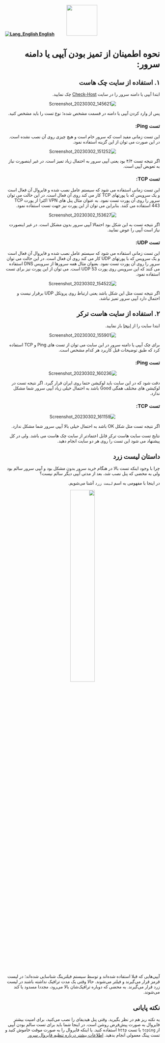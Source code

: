 [**![Lang_English](https://user-images.githubusercontent.com/125398461/229074810-599bd7f9-0bc1-44a9-b76e-90bf7e182314.png) English**](https://github.com/hiddify/hiddify-config/wiki/How-to-make-sure-the-server's-IP-or-domain-is-clean)&nbsp;&nbsp;&nbsp;&nbsp;&nbsp;&nbsp;&nbsp;&nbsp;&nbsp;&nbsp;<a href="https://github.com/hiddify/hiddify-config/wiki/%D9%87%D9%85%D9%87-%D8%A2%D9%85%D9%88%D8%B2%D8%B4%E2%80%8C%D9%87%D8%A7-%D9%88-%D9%88%DB%8C%D8%AF%D8%A6%D9%88%D9%87%D8%A7"><img width="100" src="https://github.com/hiddify/hiddify-config/assets/125398461/3704cd84-eee6-4c45-abe7-3c02936bbebb" /></a>

<div dir="rtl">

# نحوه اطمینان از تمیز بودن آیپی یا دامنه سرور:

## ۱. استفاده از سایت چک هاست
ابتدا آیپی یا دامنه سرور را در سایت [Check-Host](https://check-host.net/) چک نمایید.

<div align=center>

![Screenshot_20230302_145621](https://user-images.githubusercontent.com/125398461/222417159-c62e65e4-b67c-48ca-9f4b-8f1870276308.png)
</div>
پس از وارد کردن آیپی یا دامنه در قسمت مشخص شده؛ نوع تست را باید مشخص کنید.

### تست Ping:
این تست زمانی مفید است که سرور خام است و هیچ چیزی روی آن نصب نشده است. در این صورت می توان از این گزینه استفاده نمود.

<div align=center>

![Screenshot_20230302_151252](https://user-images.githubusercontent.com/125398461/222420082-2a380c2f-803e-4426-a529-8c09b997c76a.png)
</div>
اگر نتیجه تست ۴/۴ بود یعنی آیپی سرور به احتمال زیاد تمیز است. در غیر اینصورت نیاز به تعویض آیپی است.

### تست TCP:
 این تست زمانی استفاده می شود که سیستم عامل نصب شده و فایروال آن فعال است و یک سرویس که با پورتهای TCP کار می کند روی آن فعال است. در این حالت می توان سرور را روی آن پورت تست نمود. به عنوان مثال پنل های VPN اکثرا از پورت TCP 443 استفاده می کنند. بنابراین می توان از این پورت نیز جهت تست استفاده نمود.

<div align=center>

![Screenshot_20230302_153627](https://user-images.githubusercontent.com/125398461/222426843-82605bb3-d51e-407a-8d92-90bddef896ba.png)
</div>

اگر نتیجه تست به این شکل بود احتمالا آیپی سرور بدون مشکل است. در غیر اینصورت نیاز است آیپی را عوض نمایید.
### تست UDP:
 این تست زمانی استفاده می شود که سیستم عامل نصب شده و فایروال آن فعال است و یک سرویس که با پورتهای UDP کار می کند روی آن فعال است. در این حالت می توان سرور را روی آن پورت تست نمود. بعنوان مثال همه سرورها از سرویس DNS استفاده می کنند که این سرویس روی پورت UDP 53 است. می توان از این پورت نیز برای تست استفاده نمود.

<div align=center>

![Screenshot_20230302_154522](https://user-images.githubusercontent.com/125398461/222426567-20464d00-cb53-4d8d-87f3-6ab28a45bce3.png)
</div>

اگر نتیجه تست مثل این شکل باشد یعنی ارتباط روی پروتکل UDP برقرار نیست و احتمال دارد آیپی سرور تمیز نباشد.


## ۲. استفاده از سایت هاست ترکر
ابتدا سایت را از [اینجا](https://www.host-tracker.com/en/ic) باز نمایید.

<div align=center>

![Screenshot_20230302_155901](https://user-images.githubusercontent.com/125398461/222429170-dbe08724-771e-4910-bbd4-19e3b5bc78f8.png)
</div>

برای چک آیپی یا دامنه سرور در این سایت می توان از تست های Ping و TCP استفاده کرد که طبق توضیحات قبل کاربرد هر کدام مشخص است.

### تست Ping:

<div align=center>

![Screenshot_20230302_160236](https://user-images.githubusercontent.com/125398461/222430534-01d5f14e-bf3e-421e-93f5-832ac68307ab.png)
</div>

دقت شود که در این سایت باید لوکیشن حتما روی ایران قرار گیرد.
اگر نتیجه تست در لوکیشن های مختلف همگی Good باشد به احتمال خیلی زیاد آیپی سرور شما مشکل ندارد.

### تست TCP:

<div align=center>

![Screenshot_20230302_161159](https://user-images.githubusercontent.com/125398461/222432212-4a496ba1-aa71-4841-949c-449636b94d84.png)

</div>
اگر نتیجه تست مثل شکل OK باشد به احتمال خیلی بالا آیپی سرور شما مشکل ندارد.


نتایج تست سایت هاست ترکر قابل اعتمادتر از سایت چک هاست می باشد. ولی در کل پیشنهاد می شود این تست را روی هر دو سایت انجام دهید.

## داستان لیست زرد

چرا با وجود اینکه تست بالا در هنگام خرید سرور بدون مشکل بود و آیپی سرور سالم بود ولی به محضی که پنل نصب شد، بعد از مدتی آیپی دیگر سالم نیست؟ 

در اینجا با مفهومی به اسم `لیست زرد` آشنا می‌شویم.

<div align=center>

<img width=40% src="https://github.com/hiddify/hiddify-config/assets/125398461/242a64b6-8075-4892-bb0f-de13b158a33a" />
</div>

آیپی‌هایی که قبلا استفاده شده‌اند و توسط سیستم فیلترینگ شناسایی شده‌اند؛ در لیست قرمز قرار می‌گیرند و فیلتر می‌شوند. حالا وقتی یک مدت ترافیک نداشته باشند در لیست زرد قرار می‌گیرند. به محضی که دوباره ترافیک‌شان بالا می‌رود، مجددا مسدود یا کند می‌شوند.

## نکته پایانی
یه نکته ریز هم در نظر بگیرید. وقتی پنل هیدیفای را نصب می‌کنید، برای امنیت بیشتر فایروال به صورت پیش‌فرض روشن است. در اینجا شما باید برای تست سالم بودن آیپی از `tcping` یا تست `http` استفاده کنید. یا اینکه فایروال را به صورت موقت خاموش کنید و تست پینگ معمولی انجام بدهید. [اطلاعات بیشتر درباره تنظیم فایروال سرور](https://github.com/hiddify/hiddify-config/wiki/%D8%A2%D9%85%D9%88%D8%B2%D8%B4-%D8%AA%D9%86%D8%B8%DB%8C%D9%85-%D9%81%D8%A7%DB%8C%D8%B1%D9%88%D8%A7%D9%84-%D8%AF%D8%B1-%D9%BE%D9%86%D9%84-%D9%87%DB%8C%D8%AF%DB%8C%D9%81%D8%A7%DB%8C)